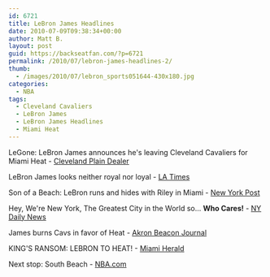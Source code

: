 ```yaml
---
id: 6721
title: LeBron James Headlines
date: 2010-07-09T09:38:34+00:00
author: Matt B.
layout: post
guid: https://backseatfan.com/?p=6721
permalink: /2010/07/lebron-james-headlines-2/
thumb:
  - /images/2010/07/lebron_sports051644-430x180.jpg
categories:
  - NBA
tags:
  - Cleveland Cavaliers
  - LeBron James
  - LeBron James Headlines
  - Miami Heat
---
```


<div class="entry">
  <p>
    LeGone: LeBron James announces he's leaving Cleveland Cavaliers for Miami Heat - <a href="http://www.cleveland.com/cavs/index.ssf/2010/07/legone_lebron_james_confirms_h.html">Cleveland Plain Dealer</a>
  </p>

  <p>
    LeBron James looks neither royal nor loyal - <a href="http://www.latimes.com/sports/la-sp-plaschke-lebron-james-20100709,0,5931688.column">LA Times</a>
  </p>

  <p>
    Son of a Beach: LeBron runs and hides with Riley in Miami - <a href="http://www.nypost.com/p/sports/knicks/james_runs_and_hides_with_riley_fbFCBE8IB7sKQuY3QLwCLI">New York Post</a>
  </p>

  <p>
    Hey, We're New York, The Greatest City in the World so&#8230; <strong>Who Cares!</strong> - <a href="http://www.nydailynews.com/sports/basketball/galleries/the_courting_of_king_james_the_hunt_for_lebron_james/the_courting_of_king_james_the_hunt_for_lebron_james.html">NY Daily News</a>
  </p>

  <p>
    James burns Cavs in favor of Heat - <a href="http://www.ohio.com/sports/98078179.html">Akron Beacon Journal</a>
  </p>

  <p>
    KING'S RANSOM: LEBRON TO HEAT! - <a href="http://www.miamiherald.com/2010/07/09/1722026/three-for-the-show-lebron-joins.html">Miami Herald</a>
  </p>

  <p>
    Next stop: South Beach - <a href="http://www.nba.com/2010/news/features/steve_aschburner/07/09/lebron.decides/index.html?ls=iref:nbahpt1">NBA.com</a>
  </p>
</div>
